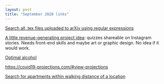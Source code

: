 ```yaml
---
layout: post
title: "September 2020 links"
---
```


[Search all .tex files uploaded to arXiv using regular expressions](https://github.com/amacfie/mathtext)

[A little revenue-generating project idea](https://drive.google.com/open?id=1KAtYXXbS12hJ2POS00dZvH3TAaYIj3IgfJNKrtJr_jE):
quizzes shareable on Instagram stories.
Needs front-end skills and maybe art or graphic design.
No idea if it would work.

[Optimal alcohol](https://inside.trinity.edu/student-life/dean-students/alcohol/online-resources/optimal-buzz)

<https://covid19-projections.com/#view-projections>

[Search for apartments within walking distance of a location](https://www.walkscore.com/)

